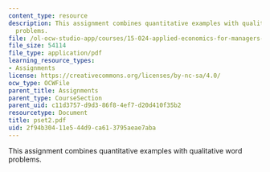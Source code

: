 ```yaml
---
content_type: resource
description: This assignment combines quantitative examples with qualitative word
  problems.
file: /ol-ocw-studio-app/courses/15-024-applied-economics-for-managers-summer-2004/2f94b30411e544d9ca613795aeae7aba_pset2.pdf
file_size: 54114
file_type: application/pdf
learning_resource_types:
- Assignments
license: https://creativecommons.org/licenses/by-nc-sa/4.0/
ocw_type: OCWFile
parent_title: Assignments
parent_type: CourseSection
parent_uid: c11d3757-d9d3-86f8-4ef7-d20d410f35b2
resourcetype: Document
title: pset2.pdf
uid: 2f94b304-11e5-44d9-ca61-3795aeae7aba
---
```

This assignment combines quantitative examples with qualitative word problems.